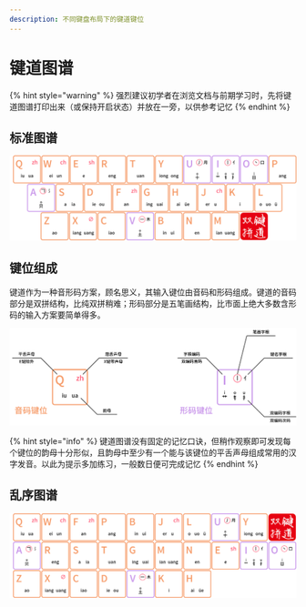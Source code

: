 ```yaml
---
description: 不同键盘布局下的键道键位
---
```


# 键道图谱

{% hint style="warning" %}
强烈建议初学者在浏览文档与前期学习时，先将键道图谱打印出来（或保持开启状态）并放在一旁，以供参考记忆
{% endhint %}

## 标准图谱

![QWERTY](../.gitbook/assets/xkjd-qwerty.png)

## 键位组成

键道作为一种音形码方案，顾名思义，其输入键位由音码和形码组成。键道的音码部分是双拼结构，比纯双拼稍难；形码部分是五笔画结构，比市面上绝大多数含形码的输入方案要简单得多。

![](../.gitbook/assets/xkjd-rules%20%281%29.png)

{% hint style="info" %}
键道图谱没有固定的记忆口诀，但稍作观察即可发现每个键位的韵母十分形似，且韵母中至少有一个能与该键位的平舌声母组成常用的汉字发音。以此为提示多加练习，一般数日便可完成记忆
{% endhint %}

## 乱序图谱

![Colemak-DH Matrix](../.gitbook/assets/xkjd-colemak-dh-matrix.png)


